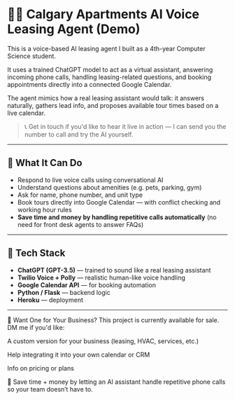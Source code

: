 # 🤖🤖 Calgary Apartments AI Voice Leasing Agent (Demo) 

This is a voice-based AI leasing agent I built as a 4th-year Computer Science student.

It uses a trained ChatGPT model to act as a virtual assistant, answering incoming phone calls, handling leasing-related questions, and booking appointments 
directly into a connected Google Calendar.

The agent mimics how a real leasing assistant would talk: it answers naturally, gathers lead info, and proposes available tour times based on a live calendar.

> 📞 Get in touch if you'd like to hear it live in action — I can send you the number to call and try the AI yourself.

---

## 🔧 What It Can Do

- Respond to live voice calls using conversational AI
- Understand questions about amenities (e.g. pets, parking, gym)
- Ask for name, phone number, and unit type
- Book tours directly into Google Calendar — with conflict checking and working hour rules
- **Save time and money by handling repetitive calls automatically** (no need for front desk agents to answer FAQs)

---

## 🧠 Tech Stack

- **ChatGPT (GPT-3.5)** — trained to sound like a real leasing assistant
- **Twilio Voice + Polly** — realistic human-like voice handling
- **Google Calendar API** — for booking automation
- **Python / Flask** — backend logic
- **Heroku** — deployment

---
💬 Want One for Your Business?
This project is currently available for sale.
DM me if you'd like:

A custom version for your business (leasing, HVAC, services, etc.)

Help integrating it into your own calendar or CRM

Info on pricing or plans

🧠 Save time + money by letting an AI assistant handle repetitive phone calls so your team doesn’t have to.
